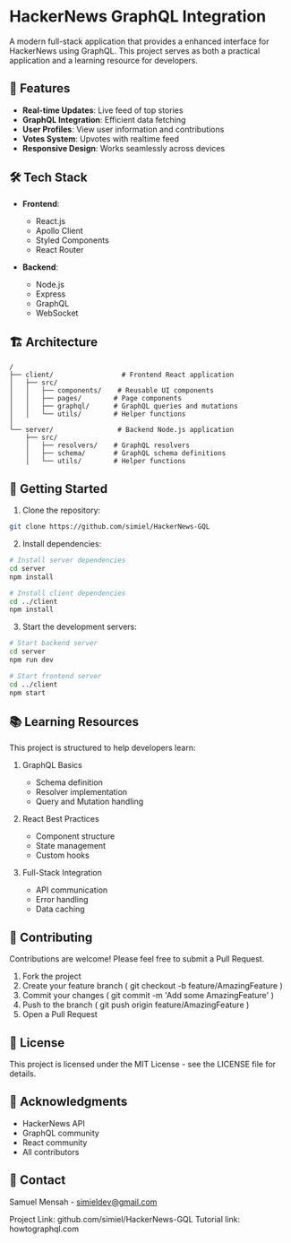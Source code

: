 # HackerNews GraphQL Integration

A modern full-stack application that provides a enhanced interface for HackerNews using GraphQL. This project serves as both a practical application and a learning resource for developers.

## 🚀 Features

- **Real-time Updates**: Live feed of top stories
- **GraphQL Integration**: Efficient data fetching
- **User Profiles**: View user information and contributions
- **Votes System**: Upvotes with realtime feed
- **Responsive Design**: Works seamlessly across devices

## 🛠️ Tech Stack

- **Frontend**:

  - React.js
  - Apollo Client
  - Styled Components
  - React Router

- **Backend**:
  - Node.js
  - Express
  - GraphQL
  - WebSocket

## 🏗️ Architecture

```plaintext
/
├── client/                 # Frontend React application
│   ├── src/
│   │   ├── components/    # Reusable UI components
│   │   ├── pages/        # Page components
│   │   ├── graphql/      # GraphQL queries and mutations
│   │   └── utils/        # Helper functions
│
└── server/                # Backend Node.js application
    ├── src/
    │   ├── resolvers/    # GraphQL resolvers
    │   ├── schema/       # GraphQL schema definitions
    │   └── utils/        # Helper functions
```

## 🚦 Getting Started

1. Clone the repository:

```bash
git clone https://github.com/simiel/HackerNews-GQL
```

2. Install dependencies:

```bash
# Install server dependencies
cd server
npm install

# Install client dependencies
cd ../client
npm install
```

3. Start the development servers:

```bash
# Start backend server
cd server
npm run dev

# Start frontend server
cd ../client
npm start
```

## 📚 Learning Resources

This project is structured to help developers learn:

1. GraphQL Basics

   - Schema definition
   - Resolver implementation
   - Query and Mutation handling

2. React Best Practices

   - Component structure
   - State management
   - Custom hooks

3. Full-Stack Integration

   - API communication
   - Error handling
   - Data caching

## 🤝 Contributing

Contributions are welcome! Please feel free to submit a Pull Request.

1. Fork the project
2. Create your feature branch ( git checkout -b feature/AmazingFeature )
3. Commit your changes ( git commit -m 'Add some AmazingFeature' )
4. Push to the branch ( git push origin feature/AmazingFeature )
5. Open a Pull Request

## 📝 License

This project is licensed under the MIT License - see the LICENSE file for details.

## 🙏 Acknowledgments

- HackerNews API
- GraphQL community
- React community
- All contributors

## 📧 Contact

Samuel Mensah - simieldev@gmail.com

Project Link: github.com/simiel/HackerNews-GQL
Tutorial link: howtographql.com
